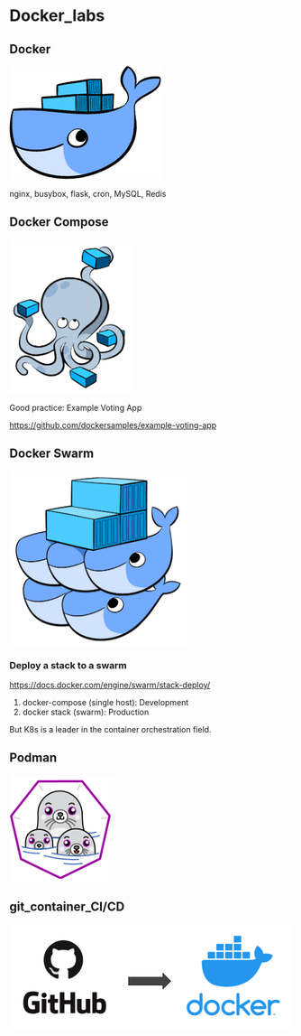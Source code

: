 # Docker_labs

## Docker

<img src="https://github.com/cly1213/Docker_labs/blob/main/img/docker.png"/>

nginx, busybox, flask, cron, MySQL, Redis

## Docker Compose

<img src="https://github.com/cly1213/Docker_labs/blob/main/img/docker-compose.png"/>

Good practice: Example Voting App

https://github.com/dockersamples/example-voting-app

## Docker Swarm

<img src="https://github.com/cly1213/Docker_labs/blob/main/img/docker-swarm.png"/>

### Deploy a stack to a swarm 
https://docs.docker.com/engine/swarm/stack-deploy/

1. docker-compose (single host): Development 
2. docker stack (swarm): Production

But K8s is a leader in the container orchestration field.

## Podman
<img src="https://github.com/cly1213/Docker_labs/blob/main/img/podman.png"/>


## git_container_CI/CD
<img src="https://github.com/cly1213/Docker_labs/blob/main/img/github_dockerhub.png"/>
